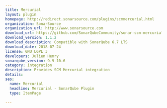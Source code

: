 ```yaml
---
title: Mercurial
layout: plugin
homepage: http://redirect.sonarsource.com/plugins/scmmercurial.html
organization: SonarSource
organization_url: http://www.sonarsource.com
download_url: https://github.com/SonarQubeCommunity/sonar-scm-mercurial/releases/download/1.1.2/sonar-scm-mercurial-plugin-1.1.2.jar
download_version: 1.1.2
download_description: Compatible with SonarQube 6.7 LTS
download_date: 2018-07-24
license: GNU LGPL 3
developers: Julien Henry
sonarqube_version: 9.9-10.6
category: integration
description: Provides SCM Mercurial integration
details: 
seo:
  name: Mercurial
  headline: Mercurial - SonarQube Plugin
  type: ItemPage

---
```

